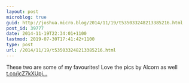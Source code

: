 ```yaml
---
layout: post
microblog: true
guid: http://joshua.micro.blog/2014/11/19/t535033248213385216.html
post_id: 39777
date: 2014-11-19T22:34:01+1100
lastmod: 2019-07-30T17:41:42+1100
type: post
url: /2014/11/19/t535033248213385216.html
---
```

These two are some of my favourites! Love the pics by Alcorn as well [t.co/jcZ7kXUpj...](http://t.co/jcZ7kXUpjl)
